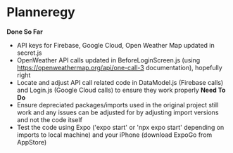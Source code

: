 # Planneregy

**Done So Far**
 - API keys for Firebase, Google Cloud, Open Weather Map updated in secret.js
 - OpenWeather API calls updated in BeforeLoginScreen.js (using https://openweathermap.org/api/one-call-3 documentation), hopefully right
 - Locate and adjust API call related code in DataModel.js (Firebase calls) and Login.js (Google Cloud calls) to ensure they work properly
**Need To Do**
 - Ensure depreciated packages/imports used in the original project still work and any issues can be adjusted for by adjusting import versions and not the code itself
 - Test the code using Expo ('expo start' or 'npx expo start' depending on imports to local machine) and your iPhone (download ExpoGo from AppStore)
